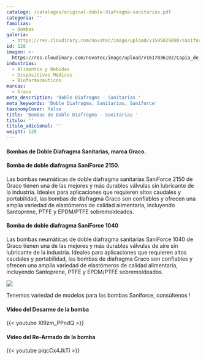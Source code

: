```yaml
---
catalogo: /catalogos/original-doble-diafragma-sanitarias.pdf
categoria: ''
familias:
  - Bombas
galeria:
  - https://res.cloudinary.com/novatec/image/upload/v1595029890/saniforce_2150_tpldxi.jpg
id: 128
imagen: >-
  https://res.cloudinary.com/novatec/image/upload/v1617836102/Copia_de_Dise%C3%B1o_sin_t%C3%ADtulo_-_2021-04-07T165439.074_gol2nl.png
industrias:
  - Alimentos y Bebidas
  - Dispositivos Médicos
  - Biofarmacéuticos
marcas:
  - Graco
meta_description: 'Doble Diafragma - Sanitarias '
meta_keywords: 'Doble Diafragma, Sanitarias, Saniforce'
taxonomyCover: false
title: 'Bombas de Doble Diafragma - Sanitarias '
titulo: ''
titulo_adicional: ''
weight: 128
---
```




#### **Bombas de Doble Diafragma Sanitarias, marca Graco.**

#### Bomba de doble diafragma SaniForce 2150.

Las bombas neumáticas de doble diafragma sanitarias SaniForce 2150 de Graco tienen una de las mejores y más durables válvulas sin lubricante de la industria. Ideales para aplicaciones que requieren altos caudales y portabilidad, las bombas de diafragma Graco son confiables y ofrecen una amplia variedad de elastómeros de calidad alimentaria, incluyendo Santoprene, PTFE y EPDM/PTFE sobremoldeados.

#### **Bomba de doble diafragma SaniForce 1040**

Las bombas neumáticas de doble diafragma sanitarias SaniForce 1040 de Graco tienen una de las mejores y más durables válvulas de aire sin lubricante de la industria. Ideales para aplicaciones que requieren altos caudales y portabilidad, las bombas de diafragma Graco son confiables y ofrecen una amplia variedad de elastómeros de calidad alimentaria, incluyendo Santoprene, PTFE y EPDM/PTFE sobremoldeados.

![](https://res.cloudinary.com/novatec/v1595030294/_jcr_content_3_vjoe2s.jpg)

Tenemos variedad de modelos para las bombas Saniforce, consúltenos !

#### Video del Desarme de la bomba

{{< youtube Xl9zm_PPndQ >}}

#### Video del Re-Armado de la bomba

{{< youtube piqcCx4JkTI >}}
